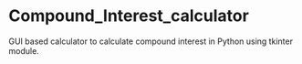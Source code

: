 # Compound_Interest_calculator
GUI based calculator to calculate compound interest in Python using tkinter module.

